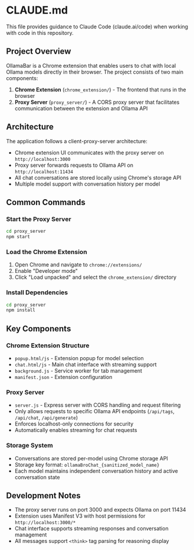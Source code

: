 # CLAUDE.md

This file provides guidance to Claude Code (claude.ai/code) when working with code in this repository.

## Project Overview

OllamaBar is a Chrome extension that enables users to chat with local Ollama models directly in their browser. The project consists of two main components:

1. **Chrome Extension** (`chrome_extension/`) - The frontend that runs in the browser
2. **Proxy Server** (`proxy_server/`) - A CORS proxy server that facilitates communication between the extension and Ollama API

## Architecture

The application follows a client-proxy-server architecture:
- Chrome extension UI communicates with the proxy server on `http://localhost:3000`
- Proxy server forwards requests to Ollama API on `http://localhost:11434`
- All chat conversations are stored locally using Chrome's storage API
- Multiple model support with conversation history per model

## Common Commands

### Start the Proxy Server
```bash
cd proxy_server
npm start
```

### Load the Chrome Extension
1. Open Chrome and navigate to `chrome://extensions/`
2. Enable "Developer mode"
3. Click "Load unpacked" and select the `chrome_extension/` directory

### Install Dependencies
```bash
cd proxy_server
npm install
```

## Key Components

### Chrome Extension Structure
- `popup.html/js` - Extension popup for model selection
- `chat.html/js` - Main chat interface with streaming support
- `background.js` - Service worker for tab management
- `manifest.json` - Extension configuration

### Proxy Server
- `server.js` - Express server with CORS handling and request filtering
- Only allows requests to specific Ollama API endpoints (`/api/tags`, `/api/chat`, `/api/generate`)
- Enforces localhost-only connections for security
- Automatically enables streaming for chat requests

### Storage System
- Conversations are stored per-model using Chrome storage API
- Storage key format: `ollamaBroChat_{sanitized_model_name}`
- Each model maintains independent conversation history and active conversation state

## Development Notes

- The proxy server runs on port 3000 and expects Ollama on port 11434
- Extension uses Manifest V3 with host permissions for `http://localhost:3000/*`
- Chat interface supports streaming responses and conversation management
- All messages support `<think>` tag parsing for reasoning display
